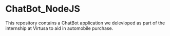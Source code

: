 # ChatBot_NodeJS
 This repository contains a ChatBot application we delevloped as part of the internship at Virtusa to aid in automobile purchase. 
